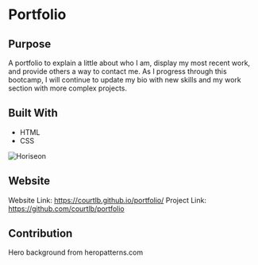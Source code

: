 # Portfolio

## Purpose
A portfolio to explain a little about who I am, display my most recent work, and provide others a way to contact me. As I progress through this bootcamp, I will continue to update my bio with new skills and my work section with more complex projects. 

## Built With
* HTML
* CSS

![Horiseon](horiseon-screenshot.png)

## Website
Website Link: https://courtlb.github.io/portfolio/
Project Link: https://github.com/courtlb/portfolio 

## Contribution
Hero background from heropatterns.com
